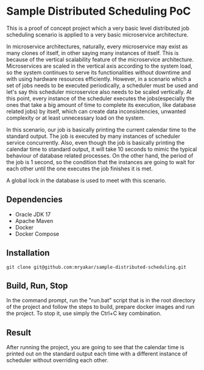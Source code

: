 # Sample Distributed Scheduling PoC

This is a proof of concept project which a very basic level distributed job scheduling scenario
is applied to a very basic microservice architecture.

In microservice architectures, naturally, every microservice may exist as many clones of itself, in other saying
many instances of itself.
This is because of the vertical scalability feature of the microservice architecture.
Microservices are scaled in the vertical axis according to the system load, so the system continues
to serve its functionalities without downtime and with using hardware resources efficiently.
However, in a scenario which a set of jobs needs to be executed periodically, a scheduler must be used and let's say
this scheduler microservice also needs to be scaled vertically.
At this point, every instance of the scheduler executes the jobs(especially the ones
that take a big amount of time to complete its execution, like database related jobs) by itself,
which can create data inconsistencies, unwanted complexity or at least unnecessary load on the system.

In this scenario, our job is basically printing the current calendar time to the standard output. The job is executed by
many instances of scheduler service concurrently. Also, even though the job is basically printing the calendar time to
standard output,
it will take 10 seconds to mimic the typical behaviour of database related processes. On the other hand, the period of
the job is 1 second, so the condition that the instances are going to wait for each other until the one executes the job
finishes it is met.

A global lock in the database is used to meet with this scenario.

## Dependencies

* Oracle JDK 17
* Apache Maven
* Docker
* Docker Compose

## Installation

````text
git clone git@github.com:mryakar/sample-distributed-scheduling.git
````

## Build, Run, Stop

In the command prompt, run the "run.bat"
script that is in the root directory of the project and follow the steps to build,
prepare docker images and run the project.
To stop it, use simply the Ctrl+C key combination.

## Result

After running the project, you are going to see that the calendar time is printed out on the standard output
each time with a different instance of scheduler without overriding each other.
